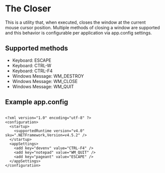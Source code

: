 # The Closer

This is a utility that, when executed, closes the window at the current mouse cursor position. Multiple methods of closing a window are supported and this behavior is configurable per application via app.config settings.

## Supported methods

- Keyboard: ESCAPE
- Keyboard: CTRL-W
- Keyboard: CTRL-F4
- Windows Message: WM_DESTROY
- Windows Message: WM_CLOSE
- Windows Message: WM_QUIT

## Example app.config

<pre><code class="language-xml">
&lt;?xml version="1.0" encoding="utf-8" ?&gt;
&lt;configuration&gt;
  &lt;startup&gt;
    &lt;supportedRuntime version="v4.0" sku=".NETFramework,Version=v4.5.2" /&gt;
  &lt;/startup&gt;
  &lt;appSettings&gt;
    &lt;add key="devenv" value="CTRL-F4" /&gt;
    &lt;add key="notepad" value="WM_QUIT" /&gt;
    &lt;add key="pageant" value="ESCAPE" /&gt;
  &lt;/appSettings&gt;
&lt;/configuration&gt;
</code></pre>
